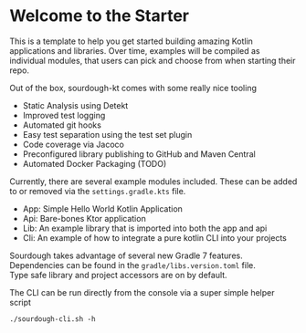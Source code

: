 # Welcome to the Starter 

This is a template to help you get started building amazing Kotlin applications and libraries.  Over time, examples
will be compiled as individual modules, that users can pick and choose from when starting their repo.
 
Out of the box, sourdough-kt comes with some really nice tooling 

- Static Analysis using Detekt
- Improved test logging
- Automated git hooks
- Easy test separation using the test set plugin  
- Code coverage via Jacoco
- Preconfigured library publishing to GitHub and Maven Central
- Automated Docker Packaging (TODO)

Currently, there are several example modules included.  These
can be added to or removed via the `settings.gradle.kts` file.

- App: Simple Hello World Kotlin Application
- Api: Bare-bones Ktor application
- Lib: An example library that is imported into both the app and api
- Cli: An example of how to integrate a pure kotlin CLI into your projects

Sourdough takes advantage of several new Gradle 7 features.  
Dependencies can be found in the `gradle/libs.version.toml` file.  
Type safe library and project accessors are on by default.  

The CLI can be run directly from the console via a super simple helper script

`./sourdough-cli.sh -h`
